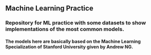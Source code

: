 ## Machine Learning Practice

### Repository for ML practice with some datasets to show implementations of the most common models.

#### The models here are basically based on the Machine Learning Specialization of Stanford University given by Andrew NG.